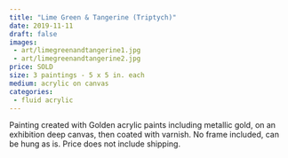 ```yaml
---
title: "Lime Green & Tangerine (Triptych)"
date: 2019-11-11
draft: false
images:
 - art/limegreenandtangerine1.jpg
 - art/limegreenandtangerine2.jpg
price: SOLD
size: 3 paintings - 5 x 5 in. each
medium: acrylic on canvas
categories:
 - fluid acrylic
---
```


Painting created with Golden acrylic paints including metallic gold, on an exhibition deep canvas, then coated with varnish. No frame included, can be hung as is. Price does not include shipping.

